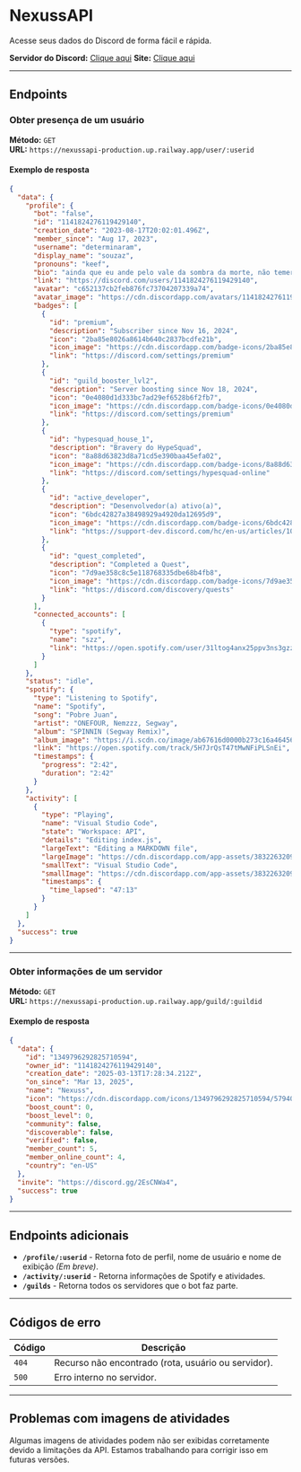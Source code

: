 # NexussAPI

Acesse seus dados do Discord de forma fácil e rápida.  

**Servidor do Discord:** [Clique aqui](https://discord.gg/QaHyQz34Gq) 
**Site:** [Clique aqui](https://nexusync.vercel.app/)

---

## Endpoints

### Obter presença de um usuário  

**Método:** `GET`  
**URL:** `https://nexussapi-production.up.railway.app/user/:userid`  

#### Exemplo de resposta  

```json
{
  "data": {
    "profile": {
      "bot": "false",
      "id": "1141824276119429140",
      "creation_date": "2023-08-17T20:02:01.496Z",
      "member_since": "Aug 17, 2023",
      "username": "determinaram",
      "display_name": "souzaz",
      "pronouns": "keef",
      "bio": "ainda que eu ande pelo vale da sombra da morte, não temerei mal algum",
      "link": "https://discord.com/users/1141824276119429140",
      "avatar": "c652137cb2feb876fc73704207339a74",
      "avatar_image": "https://cdn.discordapp.com/avatars/1141824276119429140/c652137cb2feb876fc73704207339a74.png",
      "badges": [
        {
          "id": "premium",
          "description": "Subscriber since Nov 16, 2024",
          "icon": "2ba85e8026a8614b640c2837bcdfe21b",
          "icon_image": "https://cdn.discordapp.com/badge-icons/2ba85e8026a8614b640c2837bcdfe21b.png",
          "link": "https://discord.com/settings/premium"
        },
        {
          "id": "guild_booster_lvl2",
          "description": "Server boosting since Nov 18, 2024",
          "icon": "0e4080d1d333bc7ad29ef6528b6f2fb7",
          "icon_image": "https://cdn.discordapp.com/badge-icons/0e4080d1d333bc7ad29ef6528b6f2fb7.png",
          "link": "https://discord.com/settings/premium"
        },
        {
          "id": "hypesquad_house_1",
          "description": "Bravery do HypeSquad",
          "icon": "8a88d63823d8a71cd5e390baa45efa02",
          "icon_image": "https://cdn.discordapp.com/badge-icons/8a88d63823d8a71cd5e390baa45efa02.png",
          "link": "https://discord.com/settings/hypesquad-online"
        },
        {
          "id": "active_developer",
          "description": "Desenvolvedor(a) ativo(a)",
          "icon": "6bdc42827a38498929a4920da12695d9",
          "icon_image": "https://cdn.discordapp.com/badge-icons/6bdc42827a38498929a4920da12695d9.png",
          "link": "https://support-dev.discord.com/hc/en-us/articles/10113997751447?ref=badge"
        },
        {
          "id": "quest_completed",
          "description": "Completed a Quest",
          "icon": "7d9ae358c8c5e118768335dbe68b4fb8",
          "icon_image": "https://cdn.discordapp.com/badge-icons/7d9ae358c8c5e118768335dbe68b4fb8.png",
          "link": "https://discord.com/discovery/quests"
        }
      ],
      "connected_accounts": [
        {
          "type": "spotify",
          "name": "szz",
          "link": "https://open.spotify.com/user/31ltog4anx25ppv3ns3gzz3ez3ua"
        }
      ]
    },
    "status": "idle",
    "spotify": {
      "type": "Listening to Spotify",
      "name": "Spotify",
      "song": "Pobre Juan",
      "artist": "ONEFOUR, Nemzzz, Segway",
      "album": "SPINNIN (Segway Remix)",
      "album_image": "https://i.scdn.co/image/ab67616d0000b273c16a46456c512bf475a211f7",
      "link": "https://open.spotify.com/track/5H7JrQsT47tMwNFiPLSnEi",
      "timestamps": {
        "progress": "2:42",
        "duration": "2:42"
      }
    },
    "activity": [
      {
        "type": "Playing",
        "name": "Visual Studio Code",
        "state": "Workspace: API",
        "details": "Editing index.js",
        "largeText": "Editing a MARKDOWN file",
        "largeImage": "https://cdn.discordapp.com/app-assets/383226320970055681/565945077491433494.png",
        "smallText": "Visual Studio Code",
        "smallImage": "https://cdn.discordapp.com/app-assets/383226320970055681/565945770067623946.png",
        "timestamps": {
          "time_lapsed": "47:13"
        }
      }
    ]
  },
  "success": true
}
```

---

### Obter informações de um servidor  

**Método:** `GET`  
**URL:** `https://nexussapi-production.up.railway.app/guild/:guildid`  

#### Exemplo de resposta  

```json
{
  "data": {
    "id": "1349796292825710594",
    "owner_id": "1141824276119429140",
    "creation_date": "2025-03-13T17:28:34.212Z",
    "on_since": "Mar 13, 2025",
    "name": "Nexuss",
    "icon": "https://cdn.discordapp.com/icons/1349796292825710594/579404ef0130f7207095cc1a8e32638b.png",
    "boost_count": 0,
    "boost_level": 0,
    "community": false,
    "discoverable": false,
    "verified": false,
    "member_count": 5,
    "member_online_count": 4,
    "country": "en-US"
  },
  "invite": "https://discord.gg/2EsCNWa4",
  "success": true
}
```

---

## Endpoints adicionais  

- **`/profile/:userid`** - Retorna foto de perfil, nome de usuário e nome de exibição *(Em breve)*.  
- **`/activity/:userid`** - Retorna informações de Spotify e atividades.  
- **`/guilds`** - Retorna todos os servidores que o bot faz parte.  

---

## Códigos de erro  

| Código | Descrição |
|--------|------------|
| `404`  | Recurso não encontrado (rota, usuário ou servidor). |
| `500`  | Erro interno no servidor. |

---

## Problemas com imagens de atividades  

Algumas imagens de atividades podem não ser exibidas corretamente devido a limitações da API. Estamos trabalhando para corrigir isso em futuras versões.
